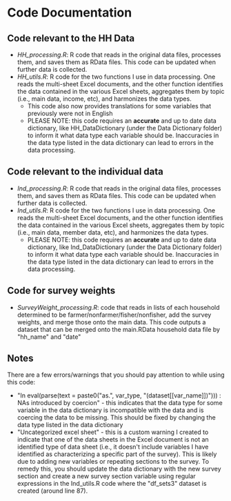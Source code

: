 # Code Documentation

## Code relevant to the HH Data

* _HH_processing.R_: R code that reads in the original data files, processes them, and saves them as RData files. This code can be updated when further data is collected.
* _HH_utils.R_: R code for the two functions I use in data processing. One reads the multi-sheet Excel documents, and the other function identifies the data contained in the various Excel sheets, aggregates them by topic (i.e., main data, income, etc), and harmonizes the data types.
  * This code also now provides translations for some variables that previously were not in English
  * PLEASE NOTE: this code requires an __accurate__ and up to date data dictionary, like HH_DataDictionary (under the Data Dictionary folder) to inform it what data type each variable should be. Inaccuracies in the data type listed in the data dictionary can lead to errors in the data processing.

## Code relevant to the individual data
* _Ind_processing.R_: R code that reads in the original data files, processes them, and saves them as RData files. This code can be updated when further data is collected.
* _Ind_utils.R_: R code for the two functions I use in data processing. One reads the multi-sheet Excel documents, and the other function identifies the data contained in the various Excel sheets, aggregates them by topic (i.e., main data, member data, etc), and harmonizes the data types.
  * PLEASE NOTE: this code requires an __accurate__ and up to date data dictionary, like Ind_DataDictionary (under the Data Dictionary folder) to inform it what data type each variable should be. Inaccuracies in the data type listed in the data dictionary can lead to errors in the data processing.
  
## Code for survey weights

* _SurveyWeight_processing.R_: code that reads in lists of each household determined to be farmer/nonfarmer/fisher/nonfisher, add the survey weights, and merge those onto the main data. This code outputs a dataset that can be merged onto the main.RData household data file by "hh_name" and "date"


## Notes
There are a few errors/warnings that you should pay attention to while using this code:
* "In eval(parse(text = paste0("as.", var_type, "(dataset[[var_name]])"))) :
  NAs introduced by coercion" - this indicates that the data type for some variable in the data dictionary is incompatible with the data and is coercing the data to be missing. This should be fixed by changing the data type listed in the data dictionary
* "Uncategorized excel sheet" - this is a custom warning I created to indicate that one of the data sheets in the Excel document is not an identified type of data sheet (i.e., it doesn't include variables I have identified as characterizing a specific part of the survey). This is likely due to adding new variables or repeating sections to the survey. To remedy this, you should update the data dictionary with the new survey section and create a new survey section variable using regular expressions in the Ind_utils.R code where the "df_sets3" dataset is created (around line 87).
